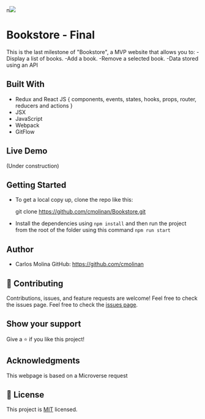 n![](https://img.shields.io/badge/Microverse-blueviolet)

# Bookstore -  Final
This is the last milestone of "Bookstore", a MVP website that allows you to:
-Display a list of books.
-Add a book.
-Remove a selected book.
-Data stored using an API

## Built With
- Redux and React JS 
    { 
      components, events, states, hooks, 
      props, router, reducers and actions
    }
- JSX
- JavaScript
- Webpack
- GitFlow
## Live Demo
(Under construction)
## Getting Started
- To get a local copy up, clone the repo like this: 

  git clone https://github.com/cmolinan/Bookstore.git

- Install the dependencies using `npm install` and then run the project from the root of the folder using this command `npm run start`
## Author
- Carlos Molina
  GitHub: https://github.com/cmolinan
## 🤝 Contributing
Contributions, issues, and feature requests are welcome!
Feel free to check the issues page.
Feel free to check the [issues page](../../issues/).

## Show your support
Give a ⭐️ if you like this project!
## Acknowledgments 
This webpage is based on a Microverse request
## 📝 License
This project is [MIT](./MIT.md) licensed.
 